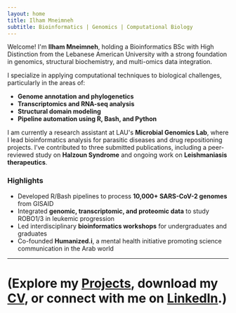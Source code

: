 ```yaml
---
layout: home
title: Ilham Mneimneh
subtitle: Bioinformatics | Genomics | Computational Biology
---
```


Welcome! I'm **Ilham Mneimneh**, holding a Bioinformatics BSc with High Distinction from the Lebanese American University with a strong foundation in genomics, structural biochemistry, and multi-omics data integration.

I specialize in applying computational techniques to biological challenges, particularly in the areas of:
- **Genome annotation and phylogenetics**
- **Transcriptomics and RNA-seq analysis**
- **Structural domain modeling**
- **Pipeline automation using R, Bash, and Python**

I am currently a research assistant at LAU's **Microbial Genomics Lab**, where I lead bioinformatics analysis for parasitic diseases and drug repositioning projects. I’ve contributed to three submitted publications, including a peer-reviewed study on **Halzoun Syndrome** and ongoing work on **Leishmaniasis therapeutics**.

### Highlights
- Developed R/Bash pipelines to process **10,000+ SARS-CoV-2 genomes** from GISAID
- Integrated **genomic, transcriptomic, and proteomic data** to study ROBO1/3 in leukemic progression
- Led interdisciplinary **bioinformatics workshops** for undergraduates and graduates
- Co-founded **Humanized.i**, a mental health initiative promoting science communication in the Arab world

---
# (Explore my [Projects](/projects/), download my [CV](/assets/Ilham_Mneimneh_CV.pdf), or connect with me on [LinkedIn](https://www.linkedin.com/in/ilham-mneimneh/).)
